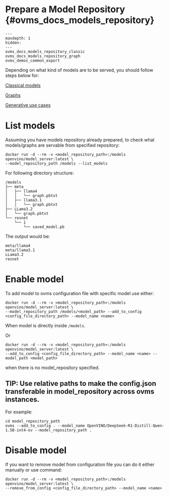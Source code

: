 # Prepare a Model Repository {#ovms_docs_models_repository}

```{toctree}
---
maxdepth: 1
hidden:
---
ovms_docs_models_repository_classic
ovms_docs_models_repository_graph
ovms_demos_common_export

```

Depending on what kind of models are to be served, you should follow steps below for:

[Classical models](./models_repository_classic.md)

[Graphs](./models_repository_graph.md)

[Generative use cases](../demos/common/export_models/README.md)

# List models

Assuming you have models repository already prepared, to check what models/graphs are servable from specified repository:
```
docker run -d --rm -v <model_repository_path>:/models openvino/model_server:latest \
--model_repository_path /models --list_models
```

For following directory structure:
```{code}
/models
├── meta
│   ├── llama4
│   │   └── graph.pbtxt
│   ├── llama3.1
│   │   └── graph.pbtxt
├── LLama3.2
│   └── graph.pbtxt
└── resnet
    └── 1
        └── saved_model.pb
```

The output would be:
```{code}
meta/llama4
meta/llama3.1
LLama3.2
resnet
```

# Enable model

To add model to ovms configuration file with specific model use either:

```{code}
docker run -d --rm -v <model_repository_path>:/models openvino/model_server:latest \
--model_repository_path /models/<model_path> --add_to_config <config_file_directory_path> --model_name <name>
```

When model is directly inside `/models`.

Or

```{code}
docker run -d --rm -v <model_repository_path>:/models openvino/model_server:latest \
--add_to_config <config_file_directory_path> --model_name <name> --model_path <model_path>
```
when there is no model_repository specified.

## TIP: Use relative paths to make the config.json transferable in model_repository across ovms instances.
For example:
```{code}
cd model_repository_path
ovms --add_to_config . --model_name OpenVINO/DeepSeek-R1-Distill-Qwen-1.5B-int4-ov --model_repository_path .
```

# Disable model

If you want to remove model from configuration file you can do it either manually or use command:

```{code}
docker run -d --rm -v <model_repository_path>:/models openvino/model_server:latest \
--remove_from_config <config_file_directory_path> --model_name <name>
```

